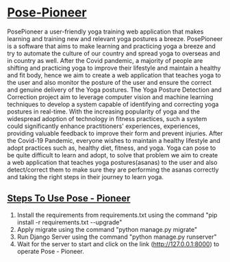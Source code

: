 # <b><u>Pose-Pioneer</u></b>

PosePioneer a user-friendly yoga training web application that makes learning and training new and relevant yoga postures a breeze.
PosePioneer is a software that aims to make learning and practicing yoga a breeze and try to automate the culture of our country and spread yoga to overseas and in country as well. After the Covid pandemic, a majority of people are shifting and practicing yoga to improve their lifestyle and maintain a healthy and fit body, hence we aim to create a web application that teaches yoga to the user and also monitor the posture of the user and ensure the correct and genuine delivery of the Yoga postures. The Yoga Posture Detection and Correction project aim to leverage computer vision and machine learning techniques to develop a system capable of identifying and correcting yoga postures in real-time. With the increasing popularity of yoga and the widespread adoption of technology in fitness practices, such a system could significantly enhance practitioners' experiences, experiences, providing valuable feedback to improve their form and prevent injuries.
After the Covid-19 Pandemic, everyone wishes to maintain a healthy lifestyle and adopt practices such as, healthy diet, fitness, and yoga. Yoga can pose to be quite difficult to learn and adopt, to solve that problem we aim to create a web application that teaches yoga postures(asanas) to the user and also detect/correct them to make sure they are performing the asanas correctly and taking the right steps in their journey to learn yoga.


## <u>Steps To Use Pose - Pioneer</u>
1. Install the requirements from requirements.txt using the command "pip install -r requirements.txt --upgrade"
2. Apply migrate using the command "python manage.py migrate"
3. Run Django Server using the command "python manage.py runserver"
4. Wait for the server to start and click on the link (http://127.0.0.1:8000) to operate Pose - Pioneer.

